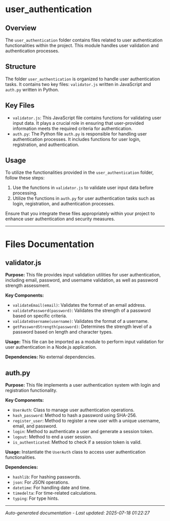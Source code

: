 # user_authentication

## Overview
The `user_authentication` folder contains files related to user authentication functionalities within the project. This module handles user validation and authentication processes.

## Structure
The folder `user_authentication` is organized to handle user authentication tasks. It contains two key files: `validator.js` written in JavaScript and `auth.py` written in Python.

## Key Files
- `validator.js`: This JavaScript file contains functions for validating user input data. It plays a crucial role in ensuring that user-provided information meets the required criteria for authentication.
- `auth.py`: The Python file `auth.py` is responsible for handling user authentication processes. It includes functions for user login, registration, and authentication.

## Usage
To utilize the functionalities provided in the `user_authentication` folder, follow these steps:
1. Use the functions in `validator.js` to validate user input data before processing.
2. Utilize the functions in `auth.py` for user authentication tasks such as login, registration, and authentication processes.

Ensure that you integrate these files appropriately within your project to enhance user authentication and security measures.

---

# Files Documentation

## validator.js

**Purpose:** This file provides input validation utilities for user authentication, including email, password, and username validation, as well as password strength assessment.

**Key Components:**
- `validateEmail(email)`: Validates the format of an email address.
- `validatePassword(password)`: Validates the strength of a password based on specific criteria.
- `validateUsername(username)`: Validates the format of a username.
- `getPasswordStrength(password)`: Determines the strength level of a password based on length and character types.

**Usage:** This file can be imported as a module to perform input validation for user authentication in a Node.js application.

**Dependencies:** No external dependencies.

## auth.py

**Purpose:** This file implements a user authentication system with login and registration functionality.

**Key Components:**
- `UserAuth`: Class to manage user authentication operations.
- `hash_password`: Method to hash a password using SHA-256.
- `register_user`: Method to register a new user with a unique username, email, and password.
- `login`: Method to authenticate a user and generate a session token.
- `logout`: Method to end a user session.
- `is_authenticated`: Method to check if a session token is valid.

**Usage:** Instantiate the `UserAuth` class to access user authentication functionalities.

**Dependencies:**
- `hashlib`: For hashing passwords.
- `json`: For JSON operations.
- `datetime`: For handling date and time.
- `timedelta`: For time-related calculations.
- `typing`: For type hints.

---
*Auto-generated documentation - Last updated: 2025-07-18 01:22:27*
